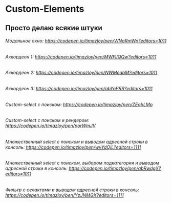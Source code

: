 # Custom-Elements
## Просто делаю всякие штуки
###### Модальное окно: https://codepen.io/timazloy/pen/WNaRmWp?editors=1011
###### Аккордеон 1: https://codepen.io/timazloy/pen/MWPJQQw?editors=1011
###### Аккордеон 2: https://codepen.io/timazloy/pen/NWMeqbM?editors=1011
###### Аккордеон 3: https://codepen.io/timazloy/pen/abYaPRR?editors=1011
###### Custom-select с поиском: https://codepen.io/timazloy/pen/ZEabLMp
###### Custom-select с поиском и рендером: https://codepen.io/timazloy/pen/porWmJV
###### Множественный select с поиском и выводом адресной строки в консоль: https://codepen.io/timazloy/pen/wvYdOjL?editors=1111
###### Множественный select с поиском, выбором подкатегории и выводом адресной строки в консоль: https://codepen.io/timazloy/pen/abRwdgX?editors=1011 
###### Фильтр с селактами и выводом адресной строки в консоль: https://codepen.io/timazloy/pen/YzJNMGX?editors=1111
